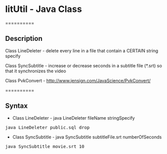 # litUtil - Java Class
==========

## Description

Class LineDeleter - delete every line in a file that contain a CERTAIN string specify

Class SyncSubtitle - increase or decrease seconds in a subtitle file (*.srt) so that it synchronizes the video

Class PvkConvert - http://www.jensign.com/JavaScience/PvkConvert/

==========
## Syntax

* Class LineDeleter - java LineDeleter fileName stringSpecify

<pre>java LineDeleter public.sql drop</pre>
  
* Class SyncSubtitle - java SyncSubtitle subtitleFile.srt numberOfSeconds

<pre>java SyncSubtitle movie.srt 10</pre>
